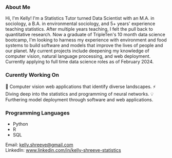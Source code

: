 ### About Me

Hi, I'm Kelly! I'm a Statistics Tutor turned Data Scientist with an M.A. in sociology, a B.A. in environmental sociology, and 5+ years' experience teaching statistics. After multiple years teaching, I felt the pull back to quantitative research. Now a graduate of TripleTen's 10 month data science bootcamp, I'm looking to harness my experience with environment and food systems to build software and models that improve the lives of people and our planet. My current projects include deepening my knowledge of computer vision, natural language processing, and web deployment. Currently applying to full time data science roles as of February 2024. 

### Curently Working On
🌱 Computer vision web applications that identify diverse landscapes.
⚡ Diving deep into the statistics and programming of neural networks.
:bulb: Furthering model deployment through software and web applications.

### Programming Languages
* Python
* R
* SQL

Email: kelly.shreeve@gmail.com  
LinkedIn: www.linkedin.com/in/kelly-shreeve-statistics

<!--
**kellyshreeve/kellyshreeve** is a ✨ _special_ ✨ repository because its `README.md` (this file) appears on your GitHub profile.

Here are some ideas to get you started:

- 🔭 I’m currently working on ...
- 🌱 I’m currently learning ...
- 👯 I’m looking to collaborate on ...
- 🤔 I’m looking for help with ...
- 💬 Ask me about ...
- 📫 How to reach me: ...
- 😄 Pronouns: ...
- ⚡ Fun fact: ...
-->

